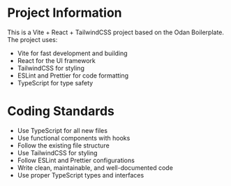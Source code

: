 <!-- Use this file to provide workspace-specific custom instructions to Copilot. For more details, visit https://code.visualstudio.com/docs/copilot/copilot-customization#_use-a-githubcopilotinstructionsmd-file -->

# Project Information
This is a Vite + React + TailwindCSS project based on the Odan Boilerplate. The project uses:
- Vite for fast development and building
- React for the UI framework
- TailwindCSS for styling
- ESLint and Prettier for code formatting
- TypeScript for type safety

# Coding Standards
- Use TypeScript for all new files
- Use functional components with hooks
- Follow the existing file structure
- Use TailwindCSS for styling
- Follow ESLint and Prettier configurations
- Write clean, maintainable, and well-documented code
- Use proper TypeScript types and interfaces
